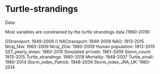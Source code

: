 # Turtle-strandings


Data: 

Most variables are constrained by the turtle strandings data (1960-2019) 

GStransport: 1949-2009 //
NACtransport: 1949-2009 
NAO: 1913-2015
Ntraj_14w: 1960-2009 
Ntraj_20w: 1960-2009
Human population: 1913-2015 
SST_yearly_mean: 1960-2015
Simulated arrivals: 1961-2009 
Storm_count: 1913-2015
Turtle_strandings: 1960-2019 
Mortality: 1948-2007 
Turtle_small: 1960-2014 
Storm_index_Patrick: 1948-2009 
Storm_index_JRA_UK: 1960-2014 

